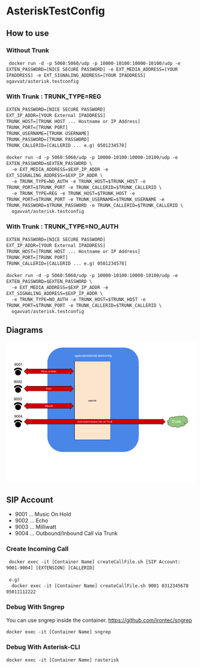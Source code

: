# AsteriskTestConfig

## How to use

### Without Trunk
```
 docker run -d -p 5060:5060/udp -p 10000-10100:10000-10100/udp -e EXTEN_PASSWORD=[NICE SECURE PASSWORD] -e EXT_MEDIA_ADDRESS=[YOUR IPADDRESS] -e EXT_SIGNALING_ADDRESS=[YOUR IPADDRESS] ogavvat/asterisk.testconfig
```

### With Trunk : TRUNK_TYPE=REG
```
EXTEN_PASSWORD=[NICE SECURE PASSWORD]
EXT_IP_ADDR=[YOUR External IPADDRESS]
TRUNK_HOST=[TRUNK HOST ... Hostname or IP Address]
TRUNK_PORT=[TRUNK PORT]
TRUNK_USERNAME=[TRUNK USERNAME]
TRUNK_PASSWORD=[TRUNK PASSWORD]
TRUNK_CALLERID=[CALLERID ... e.g) 0501234578]

docker run -d -p 5060:5060/udp -p 10000-10100:10000-10100/udp -e EXTEN_PASSWORD=$EXTEN_PASSWORD \
  -e EXT_MEDIA_ADDRESS=$EXP_IP_ADDR -e EXT_SIGNALING_ADDRESS=$EXP_IP_ADDR \
  -e TRUNK_TYPE=NO_AUTH -e TRUNK_HOST=$TRUNK_HOST -e TRUNK_PORT=$TRUNK_PORT -e TRUNK_CALLERID=$TRUNK_CALLERID \
  -e TRUNK_TYPE=REG -e TRUNK_HOST=$TRUNK_HOST -e TRUNK_PORT=$TRUNK_PORT -e TRUNK_USERNAME=$TRUNK_USERNAME -e TRUNK_PASSWORD=$TRUNK_PASSWORD -e TRUNK_CALLERID=$TRUNK_CALLERID \
  ogavvat/asterisk.testconfig
```

### With Trunk : TRUNK_TYPE=NO_AUTH
```
EXTEN_PASSWORD=[NICE SECURE PASSWORD]
EXT_IP_ADDR=[YOUR External IPADDRESS]
TRUNK_HOST=[TRUNK HOST ... Hostname or IP Address]
TRUNK_PORT=[TRUNK PORT]
TRUNK_CALLERID=[CALLERID ... e.g) 0501234578]

docker run -d -p 5060:5060/udp -p 10000-10100:10000-10100/udp -e EXTEN_PASSWORD=$EXTEN_PASSWORD \
  -e EXT_MEDIA_ADDRESS=$EXP_IP_ADDR -e EXT_SIGNALING_ADDRESS=$EXP_IP_ADDR \
  -e TRUNK_TYPE=NO_AUTH -e TRUNK_HOST=$TRUNK_HOST -e TRUNK_PORT=$TRUNK_PORT -e TRUNK_CALLERID=$TRUNK_CALLERID \
  ogavvat/asterisk.testconfig
```

## Diagrams

![Diagram](https://github.com/ogavva-t/AsteriskTestConfig/blob/master/Diagrams/Diagram.png?raw=true "Diagram")



## SIP Account

- 9001 ... Music On Hold
- 9002 ... Echo
- 9003 ... Milliwatt
- 9004 ... Outbound/Inbound Call via Trunk

### Create Incoming Call

```
 docker exec -it [Container Name] createCallFile.sh [SIP Account: 9001-9004] [EXTENSION] [CALLERID]

 e.g)
  docker exec -it [Container Name] createCallFile.sh 9001 0312345678 05011112222
```

### Debug With Sngrep

You can use sngrep inside the container.
https://github.com/irontec/sngrep

```
docker exec -it [Container Name] sngrep
```

### Debug With Asterisk-CLI

```
docker exec -it [Container Name] rasterisk
```
